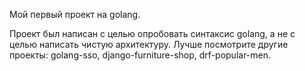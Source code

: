 Мой первый проект на golang.

Проект был написан с целью опробовать синтаксис golang, а не с целью написать чистую архитектуру.
Лучше посмотрите другие проекты: golang-sso, django-furniture-shop, drf-popular-men.
